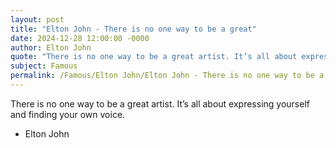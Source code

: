 ```yaml
---
layout: post
title: "Elton John - There is no one way to be a great"
date: 2024-12-28 12:00:00 -0000
author: Elton John
quote: "There is no one way to be a great artist. It’s all about expressing yourself and finding your own voice."
subject: Famous
permalink: /Famous/Elton John/Elton John - There is no one way to be a great
---
```


There is no one way to be a great artist. It’s all about expressing yourself and finding your own voice.

- Elton John
